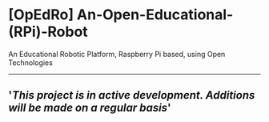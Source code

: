 # [OpEdRo] An-Open-Educational-(RPi)-Robot
An Educational Robotic Platform, Raspberry Pi based, using Open Technologies

---
'*This project is in active development. Additions will be made on a regular basis*'
---



